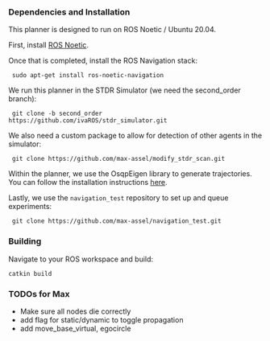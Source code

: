 ### Dependencies and Installation
This planner is designed to run on ROS Noetic / Ubuntu 20.04.

First, install [ROS Noetic](http://wiki.ros.org/noetic/Installation).

Once that is completed, install the ROS Navigation stack:

``` sudo apt-get install ros-noetic-navigation```

We run this planner in the STDR Simulator (we need the second_order branch):

``` git clone -b second_order https://github.com/ivaROS/stdr_simulator.git```

We also need a custom package to allow for detection of other agents in the simulator:

``` git clone https://github.com/max-assel/modify_stdr_scan.git```

Within the planner, we use the OsqpEigen library to generate trajectories. You can follow the installation instructions [here](https://github.com/robotology/osqp-eigen).

Lastly, we use the `navigation_test` repository to set up and queue experiments:

``` git clone https://github.com/max-assel/navigation_test.git```

### Building

Navigate to your ROS workspace and build:

``` catkin build ```

### TODOs for Max
- Make sure all nodes die correctly
- add flag for static/dynamic to toggle propagation
- add move_base_virtual, egocircle
